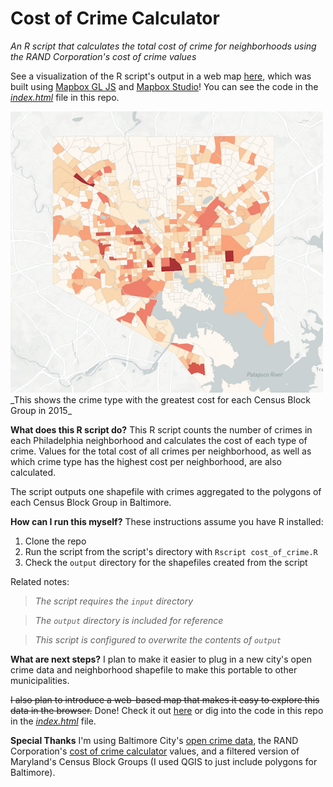 # Cost of Crime Calculator
_An R script that calculates the total cost of crime for neighborhoods using the RAND Corporation's cost of crime values_

See a visualization of the R script's output in a web map [here](https://chipkoziara.github.io/crime_costs_baltimore/), which was built using <a href="https://www.mapbox.com/mapbox-gl-js/api/">Mapbox GL JS</a> and <a href="https://www.mapbox.com/mapbox-studio/">Mapbox Studio</a>! You can see the code in the <em><a href="https://github.com/chipkoziara/crime_costs/blob/master/index.html">index.html</a></em> file in this repo.

<img src="img/bal.png" width="500px" alt="Cost of Crime for Census Block Groups in Baltimore">
<br>_This shows the crime type with the greatest cost for each Census Block Group in 2015_

**What does this R script do?**
This R script counts the number of crimes in each Philadelphia neighborhood and calculates the cost of each type of crime. Values for the total cost of all crimes per neighborhood, as well as which crime type has the highest cost per neighborhood, are also calculated.

The script outputs one shapefile with crimes aggregated to the polygons of each Census Block Group in Baltimore.

**How can I run this myself?**
These instructions assume you have R installed:

1. Clone the repo
2. Run the script from the script's directory with `Rscript cost_of_crime.R`
3. Check the `output` directory for the shapefiles created from the script

Related notes:
>_The script requires the `input` directory_

>_The `output` directory is included for reference_

>_This script is configured to overwrite the contents of `output`_

**What are next steps?**
I plan to make it easier to plug in a new city's open crime data and neighborhood shapefile to make this portable to other municipalities.

~~I also plan to introduce a web-based map that makes it easy to explore this data in the browser.~~ Done! Check it out <a href="https://chipkoziara.github.io/crime_costs_baltimore/">here</a> or dig into the code in this repo in the <em><a href="https://github.com/chipkoziara/crime_costs_baltimore/blob/master/index.html">index.html</a></em> file.

**Special Thanks**
I'm using Baltimore City's [open crime data](https://data.baltimorecity.gov/Public-Safety/BPD-Part-1-Victim-Based-Crime-Data/wsfq-mvij), the RAND Corporation's [cost of crime calculator](http://www.rand.org/jie/justice-policy/centers/quality-policing/cost-of-crime.html) values, and a filtered version of Maryland's Census Block Groups (I used QGIS to just include polygons for Baltimore).
